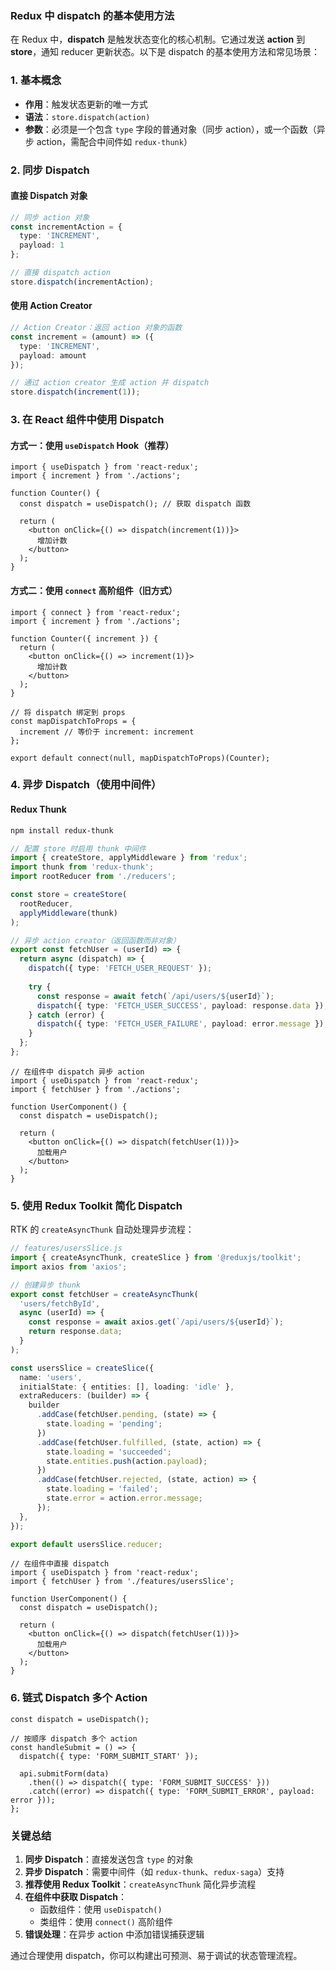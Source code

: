 ### Redux 中 dispatch 的基本使用方法

在 Redux 中，**dispatch** 是触发状态变化的核心机制。它通过发送 **action** 到 **store**，通知 reducer 更新状态。以下是 dispatch 的基本使用方法和常见场景：


### **1. 基本概念**
- **作用**：触发状态更新的唯一方式
- **语法**：`store.dispatch(action)`
- **参数**：必须是一个包含 `type` 字段的普通对象（同步 action），或一个函数（异步 action，需配合中间件如 `redux-thunk`）


### **2. 同步 Dispatch**
#### **直接 Dispatch 对象**
```typescript
// 同步 action 对象
const incrementAction = {
  type: 'INCREMENT',
  payload: 1
};

// 直接 dispatch action
store.dispatch(incrementAction);
```

#### **使用 Action Creator**
```typescript
// Action Creator：返回 action 对象的函数
const increment = (amount) => ({
  type: 'INCREMENT',
  payload: amount
});

// 通过 action creator 生成 action 并 dispatch
store.dispatch(increment(1));
```


### **3. 在 React 组件中使用 Dispatch**
#### **方式一：使用 `useDispatch` Hook（推荐）**
```tsx
import { useDispatch } from 'react-redux';
import { increment } from './actions';

function Counter() {
  const dispatch = useDispatch(); // 获取 dispatch 函数

  return (
    <button onClick={() => dispatch(increment(1))}>
      增加计数
    </button>
  );
}
```

#### **方式二：使用 `connect` 高阶组件（旧方式）**
```tsx
import { connect } from 'react-redux';
import { increment } from './actions';

function Counter({ increment }) {
  return (
    <button onClick={() => increment(1)}>
      增加计数
    </button>
  );
}

// 将 dispatch 绑定到 props
const mapDispatchToProps = {
  increment // 等价于 increment: increment
};

export default connect(null, mapDispatchToProps)(Counter);
```


### **4. 异步 Dispatch（使用中间件）**
#### **Redux Thunk**
```bash
npm install redux-thunk
```

```typescript
// 配置 store 时启用 thunk 中间件
import { createStore, applyMiddleware } from 'redux';
import thunk from 'redux-thunk';
import rootReducer from './reducers';

const store = createStore(
  rootReducer,
  applyMiddleware(thunk)
);
```

```typescript
// 异步 action creator（返回函数而非对象）
export const fetchUser = (userId) => {
  return async (dispatch) => {
    dispatch({ type: 'FETCH_USER_REQUEST' });
    
    try {
      const response = await fetch(`/api/users/${userId}`);
      dispatch({ type: 'FETCH_USER_SUCCESS', payload: response.data });
    } catch (error) {
      dispatch({ type: 'FETCH_USER_FAILURE', payload: error.message });
    }
  };
};
```

```tsx
// 在组件中 dispatch 异步 action
import { useDispatch } from 'react-redux';
import { fetchUser } from './actions';

function UserComponent() {
  const dispatch = useDispatch();
  
  return (
    <button onClick={() => dispatch(fetchUser(1))}>
      加载用户
    </button>
  );
}
```


### **5. 使用 Redux Toolkit 简化 Dispatch**
RTK 的 `createAsyncThunk` 自动处理异步流程：

```typescript
// features/usersSlice.js
import { createAsyncThunk, createSlice } from '@reduxjs/toolkit';
import axios from 'axios';

// 创建异步 thunk
export const fetchUser = createAsyncThunk(
  'users/fetchById',
  async (userId) => {
    const response = await axios.get(`/api/users/${userId}`);
    return response.data;
  }
);

const usersSlice = createSlice({
  name: 'users',
  initialState: { entities: [], loading: 'idle' },
  extraReducers: (builder) => {
    builder
      .addCase(fetchUser.pending, (state) => {
        state.loading = 'pending';
      })
      .addCase(fetchUser.fulfilled, (state, action) => {
        state.loading = 'succeeded';
        state.entities.push(action.payload);
      })
      .addCase(fetchUser.rejected, (state, action) => {
        state.loading = 'failed';
        state.error = action.error.message;
      });
  },
});

export default usersSlice.reducer;
```

```tsx
// 在组件中直接 dispatch
import { useDispatch } from 'react-redux';
import { fetchUser } from './features/usersSlice';

function UserComponent() {
  const dispatch = useDispatch();
  
  return (
    <button onClick={() => dispatch(fetchUser(1))}>
      加载用户
    </button>
  );
}
```


### **6. 链式 Dispatch 多个 Action**
```tsx
const dispatch = useDispatch();

// 按顺序 dispatch 多个 action
const handleSubmit = () => {
  dispatch({ type: 'FORM_SUBMIT_START' });
  
  api.submitForm(data)
    .then(() => dispatch({ type: 'FORM_SUBMIT_SUCCESS' }))
    .catch((error) => dispatch({ type: 'FORM_SUBMIT_ERROR', payload: error }));
};
```


### **关键总结**
1. **同步 Dispatch**：直接发送包含 `type` 的对象
2. **异步 Dispatch**：需要中间件（如 `redux-thunk`、`redux-saga`）支持
3. **推荐使用 Redux Toolkit**：`createAsyncThunk` 简化异步流程
4. **在组件中获取 Dispatch**：
   - 函数组件：使用 `useDispatch()`
   - 类组件：使用 `connect()` 高阶组件
5. **错误处理**：在异步 action 中添加错误捕获逻辑

通过合理使用 dispatch，你可以构建出可预测、易于调试的状态管理流程。